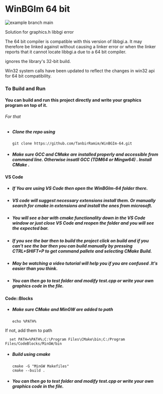 # WinBGIm 64 bit

![example branch main](https://github.com/tanbirramim/WinBGIm-64/actions/workflows/cmake.yml/badge.svg)

Solution for graphics.h libbgi error

The 64 bit compiler is compatible with this version of libbgi.a.
It may therefore be linked against without causing a linker error or when the linker reports that it cannot locate libbgi.a due to a 64 bit compiler.

ignores the library's 32-bit build.




Win32 system calls have been updated to reflect the changes in win32 api for 64 bit compatibility.





### To Build and Run
####  You can build and run this project directly and write your graphics program on top of it. 
###### For that
* #####        Clone the repo using 
      
      git clone https://github.com/TanbirRamim/WinBGIm-64.git

* #####       Make sure GCC and CMake are installed properly and accessible from command line. Otherwise  insatll GCC (TDM64 or Mingw64) . Install CMake .

#### VS Code

* #####       If You are using VS Code then open the WinBGIm-64 folder there. 

* #####       VS code will suggest necessary extensions install them.  Or manually search for cmake in extensions and install the ones from microsoft. 

* #####       You will see a bar with cmake functionality down in the VS Code window or just close VS Code and reopen the folder and you will see the expected bar.

* #####         If you see the bar then to build the project click on build and if you can't see the bar then you can build manually by  pressing CTRL+SHIFT+P to get command pallete and selecting CMake Build.  

* #####       May be watching a video tutorial will help you if you are confused .It's easier than you think.
 
* #####       You can then go to *test* folder and modify *test.cpp* or write your own graphics code in the file.

#### Code::Blocks

* #####       Make sure CMake and MinGW are added to path

      echo %PATH%

If not, add them to path

      set PATH=%PATH%;C:\Program Files\CMake\bin;C:/Program Files/CodeBlocks/MinGW/bin

* #####       Build using cmake

      cmake -G "MinGW Makefiles"
      cmake --build .
 
* #####       You can then go to *test* folder and modify *test.cpp* or write your own graphics code in the file.
